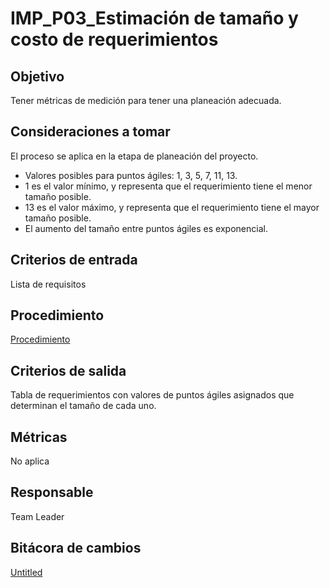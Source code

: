 # IMP_P03_Estimación de tamaño y costo de requerimientos

## Objetivo[](https://ace-software-development.github.io/Manual-de-Operaciones/docs/Plantillas/PL03_Creaci%C3%B3n%20de%20Procesos#objetivo)

Tener métricas de medición para tener una planeación adecuada.

## **Consideraciones a tomar**

El proceso se aplica en la etapa de planeación del proyecto.

- Valores posibles para puntos ágiles: 1, 3, 5, 7, 11, 13.
- 1 es el valor mínimo, y representa que el requerimiento tiene el menor tamaño posible.
- 13 es el valor máximo, y representa que el requerimiento tiene el mayor tamaño posible.
- El aumento del tamaño entre puntos ágiles es exponencial.

## **Criterios de entrada**

Lista de requisitos

## **Procedimiento**

[Procedimiento](IMP_P03_Estimacio%CC%81n%20de%20taman%CC%83o%20y%20costo%20de%20requerim%20f26c404232d041059bb70ad943b1cd6a/Procedimiento%2035353dd463744a2c93a47914194f4e08.csv)

## **Criterios de salida**

Tabla de requerimientos con valores de puntos ágiles asignados que determinan el tamaño de cada uno.

## **Métricas**

No aplica

## **Responsable**

Team Leader 

## Bitácora de cambios

[Untitled](IMP_P03_Estimacio%CC%81n%20de%20taman%CC%83o%20y%20costo%20de%20requerim%20f26c404232d041059bb70ad943b1cd6a/Untitled%20Database%20fb1451062686407f8c26cf3607419dee.csv)